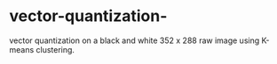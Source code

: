 # vector-quantization-
vector quantization on a black and white 352 x 288 raw image using K-means clustering.
